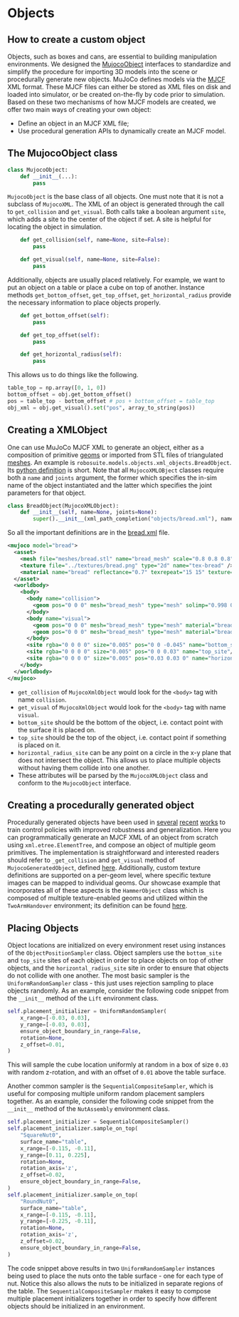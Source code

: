 # Objects

## How to create a custom object
Objects, such as boxes and cans, are essential to building manipulation environments. We designed the [MujocoObject](../../../robosuite/models/objects/objects.py) interfaces to standardize and simplify the procedure for importing 3D models into the scene or procedurally generate new objects. MuJoCo defines models via the [MJCF](http://www.mujoco.org/book/modeling.html) XML format. These MJCF files can either be stored as XML files on disk and loaded into simulator, or be created on-the-fly by code prior to simulation. Based on these two mechanisms of how MJCF models are created, we offer two main ways of creating your own object:

* Define an object in an MJCF XML file;
* Use procedural generation APIs to dynamically create an MJCF model.

## The MujocoObject class
```python
class MujocoObject:
    def __init__(...):
        pass
```
`MujocoObject` is the base class of all objects. One must note that it is not a subclass of `MujocoXML`. The XML of an object is generated through the call to `get_collision` and `get_visual`. Both calls take a boolean argument `site`, which adds a site to the center of the object if set. A site is helpful for locating the object in simulation.
```python
    def get_collision(self, name=None, site=False):
        pass

    def get_visual(self, name=None, site=False):
        pass
```

Additionally, objects are usually placed relatively. For example, we want to put an object on a table or place a cube on top of another. Instance methods `get_bottom_offset`, `get_top_offset`, `get_horizontal_radius` provide the necessary information to place objects properly. 
```python
    def get_bottom_offset(self):
        pass

    def get_top_offset(self):
        pass

    def get_horizontal_radius(self):
        pass
```
This allows us to do things like the following.
```python
table_top = np.array([0, 1, 0])
bottom_offset = obj.get_bottom_offset()
pos = table_top - bottom_offset # pos + bottom_offset = table_top
obj_xml = obj.get_visual().set("pos", array_to_string(pos))
```

## Creating a XMLObject
One can use MuJoCo MJCF XML to generate an object, either as a composition of primitive [geoms](http://mujoco.org/book/modeling.html#geom) or imported from STL files of triangulated [meshes](http://www.mujoco.org/book/modeling.html#mesh). An example is `robosuite.models.objects.xml_objects.BreadObject`. Its [python definition](../../../robosuite/models/objects/xml_objects.py#L41) is short. Note that all `MujocoXMLOBject` classes require both a `name` and `joints` argument, the former which specifies the in-sim name of the object instantiated and the latter which specifies the joint parameters for that object.
```python
class BreadObject(MujocoXMLObject):
    def __init__(self, name=None, joints=None):
        super().__init__(xml_path_completion("objects/bread.xml"), name=name, joints=name)
```

So all the important definitions are in the [bread.xml](../robosuite/models/assets/objects/bread.xml) file.
```xml
<mujoco model="bread">
  <asset>
    <mesh file="meshes/bread.stl" name="bread_mesh" scale="0.8 0.8 0.8"/>
    <texture file="../textures/bread.png" type="2d" name="tex-bread" />
    <material name="bread" reflectance="0.7" texrepeat="15 15" texture="tex-bread" texuniform="true"/>
  </asset>
  <worldbody>
    <body>
      <body name="collision">
        <geom pos="0 0 0" mesh="bread_mesh" type="mesh" solimp="0.998 0.998 0.001" solref="0.001 1" density="50" friction="0.95 0.3 0.1"  material="bread" group="1" condim="4"/>
      </body>
      <body name="visual">
        <geom pos="0 0 0" mesh="bread_mesh" type="mesh" material="bread"  conaffinity="0" contype="0"  group="0" mass="0.0001"/>
        <geom pos="0 0 0" mesh="bread_mesh" type="mesh" material="bread"  conaffinity="0" contype="0"  group="1" mass="0.0001"/>
      </body>
      <site rgba="0 0 0 0" size="0.005" pos="0 0 -0.045" name="bottom_site"/>
      <site rgba="0 0 0 0" size="0.005" pos="0 0 0.03" name="top_site"/>
      <site rgba="0 0 0 0" size="0.005" pos="0.03 0.03 0" name="horizontal_radius_site"/>
    </body>
  </worldbody>
</mujoco>
```
* `get_collision` of `MujocoXmlObject` would look for the `<body>` tag with name `collision`. 
* `get_visual` of `MujocoXmlObject` would look for the `<body>` tag with name `visual`.
* `bottom_site` should be the bottom of the object, i.e. contact point with the surface it is placed on.
* `top_site` should be the top of the object, i.e. contact point if something is placed on it.
* `horizontal_radius_site` can be any point on a circle in the x-y plane that does not intersect the object. This allows us to place multiple objects without having them collide into one another.
* These attributes will be parsed by the `MujocoXMLObject` class and conform to the `MujocoObject` interface.

## Creating a procedurally generated object
Procedurally generated objects have been used in [several](https://arxiv.org/abs/1802.09564) [recent](https://arxiv.org/abs/1806.09266) [works](https://arxiv.org/abs/1709.07857) to train control policies with improved robustness and generalization. Here you can programmatically generate an MJCF XML of an object from scratch using `xml.etree.ElementTree`, and compose an object of multiple geom primitives. The implementation is straightforward and interested readers should refer to `_get_collision` and `get_visual` method of `MujocoGeneratedObject`, defined [here](../../../robosuite/models/objects/generated_objects.py). Additionally, custom texture definitions are supported on a per-geom level, where specific texture images can be mapped to individual geoms. Our showcase example that incorporates all of these aspects is the `HammerObject` class which is composed of multiple texture-enabled geoms and utilized within the `TwoArmHandover` environment; its definition can be found [here](../../../robosuite/models/objects/generated_objects.py#L13).

## Placing Objects

Object locations are initialized on every environment reset using instances of the `ObjectPositionSampler` class. Object samplers use the `bottom_site` and `top_site` sites of each object in order to place objects on top of other objects, and the `horizontal_radius_site` site in order to ensure that objects do not collide with one another. The most basic sampler is the `UniformRandomSampler` class - this just uses rejection sampling to place objects randomly. As an example, consider the following code snippet from the `__init__` method of the `Lift` environment class.

```python
self.placement_initializer = UniformRandomSampler(
    x_range=[-0.03, 0.03],
    y_range=[-0.03, 0.03],
    ensure_object_boundary_in_range=False,
    rotation=None,
    z_offset=0.01,
)
```

This will sample the cube location uniformly at random in a box of size `0.03` with random z-rotation, and with an offset of `0.01` above the table surface. 

Another common sampler is the `SequentialCompositeSampler`, which is useful for composing multiple uniform random placement samplers together. As an example, consider the following code snippet from the `__init__` method of the `NutAssembly` environment class. 

```python
self.placement_initializer = SequentialCompositeSampler()
self.placement_initializer.sample_on_top(
    "SquareNut0",
    surface_name="table",
    x_range=[-0.115, -0.11],
    y_range=[0.11, 0.225],
    rotation=None,
    rotation_axis='z',
    z_offset=0.02,
    ensure_object_boundary_in_range=False,
)
self.placement_initializer.sample_on_top(
    "RoundNut0",
    surface_name="table",
    x_range=[-0.115, -0.11],
    y_range=[-0.225, -0.11],
    rotation=None,
    rotation_axis='z',
    z_offset=0.02,
    ensure_object_boundary_in_range=False,
)
```

The code snippet above results in two `UniformRandomSampler` instances being used to place the nuts onto the table surface - one for each type of nut. Notice this also allows the nuts to be initialized in separate regions of the table. The `SequentialCompositeSampler` makes it easy to compose multiple placement initializers together in order to specify how different objects should be initialized in an environment.